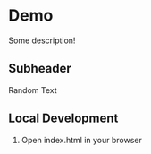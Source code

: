 # Demo

Some description!

## Subheader

Random Text

## Local Development 

1. Open index.html in your browser